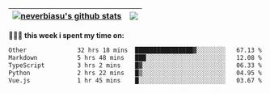 | <a href="https://github.com/neverbiasu"><img align="center" src="https://github-readme-stats.vercel.app/api?username=neverbiasu&theme=dracula&show_icons=true&hide_border=true&count_private=true" alt="neverbiasu's github stats" /></a> | <a href="https://github.com/neverbiasu"><img align="center" src="https://github-readme-stats.vercel.app/api/top-langs/?username=neverbiasu&theme=dracula&show_icons=true&hide_border=true&layout=compact" /></a> |
| ------------- | ------------- |

👨🏾‍💻 **this week i spent my time on:**
<!--START_SECTION:waka-->

```txt
Other              32 hrs 18 mins  ████████████████▓░░░░░░░░   67.13 %
Markdown           5 hrs 48 mins   ███░░░░░░░░░░░░░░░░░░░░░░   12.08 %
TypeScript         3 hrs 2 mins    █▓░░░░░░░░░░░░░░░░░░░░░░░   06.33 %
Python             2 hrs 22 mins   █▒░░░░░░░░░░░░░░░░░░░░░░░   04.95 %
Vue.js             1 hr 45 mins    █░░░░░░░░░░░░░░░░░░░░░░░░   03.67 %
```

<!--END_SECTION:waka-->
